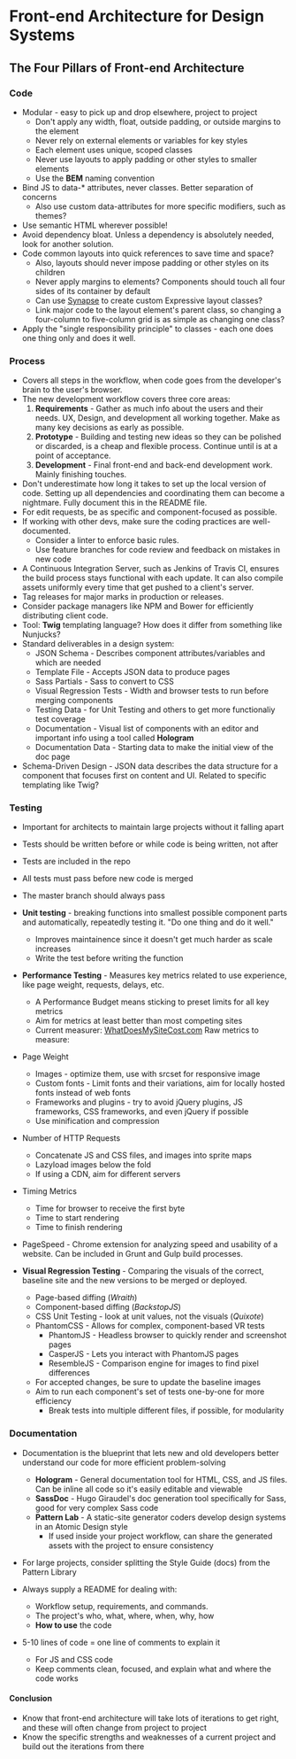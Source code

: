 # Front-end Architecture for Design Systems

## The Four Pillars of Front-end Architecture

### Code
* Modular - easy to pick up and drop elsewhere, project to project
    * Don't apply any width, float, outside padding, or outside margins to the element
    * Never rely on external elements or variables for key styles
    * Each element uses unique, scoped classes
    * Never use layouts to apply padding or other styles to smaller elements
    * Use the **BEM** naming convention
* Bind JS to data-* attributes, never classes. Better separation of concerns
    * Also use custom data-attributes for more specific modifiers, such as themes?
* Use semantic HTML wherever possible!
* Avoid dependency bloat. Unless a dependency is absolutely needed, look for another solution.
* Code common layouts into quick references to save time and space?
    * Also, layouts should never impose padding or other styles on its children
    * Never apply margins to elements? Components should touch all four sides of its container by default
    * Can use [Synapse](https://github.com/maxx1128/Synapse-Grid) to create custom Expressive layout classes?
    * Link major code to the layout element's parent class, so changing a four-column to five-column grid is as simple as changing one class?
* Apply the "single responsibility principle" to classes - each one does one thing only and does it well.

### Process
* Covers all steps in the workflow, when code goes from the developer's brain to the user's browser.
* The new development workflow covers three core areas:
    1. **Requirements** - Gather as much info about the users and their needs. UX, Design, and development all working together. Make as many key decisions as early as possible.
    2. **Prototype** - Building and testing new ideas so they can be polished or discarded, is a cheap and flexible process. Continue until is at a point of acceptance.
    3. **Development** - Final front-end and back-end development work. Mainly finishing touches.
* Don't underestimate how long it takes to set up the local version of code. Setting up all dependencies and coordinating them can become a nightmare. Fully document this in the README file.
* For edit requests, be as specific and component-focused as possible.
* If working with other devs, make sure the coding practices are well-documented.
    * Consider a linter to enforce basic rules.
    * Use feature branches for code review and feedback on mistakes in new code
* A Continuous Integration Server, such as Jenkins of Travis CI, ensures the build process stays functional with each update. It can also compile assets uniformly every time that get pushed to a client's server.
* Tag releases for major marks in production or releases.
* Consider package managers like NPM and Bower for efficiently distributing client code.
* Tool: **Twig** templating language? How does it differ from something like Nunjucks?
* Standard deliverables in a design system:
    * JSON Schema - Describes component attributes/variables and which are needed
    * Template File - Accepts JSON data to produce pages
    * Sass Partials - Sass to convert to CSS
    * Visual Regression Tests - Width and browser tests to run before merging components
    * Testing Data - for Unit Testing and others to get more functionaliy test coverage
    * Documentation - Visual list of components with an editor and important info using a tool called **Hologram**
    * Documentation Data - Starting data to make the initial view of the doc page
* Schema-Driven Design - JSON data describes the data structure for a component that focuses first on content and UI. Related to specific templating like Twig?

### Testing
* Important for architects to maintain large projects without it falling apart
* Tests should be written before or while code is being written, not after
* Tests are included in the repo
* All tests must pass before new code is merged
* The master branch should always pass

* **Unit testing** - breaking functions into smallest possible component parts and automatically, repeatedly testing it. "Do one thing and do it well."
    * Improves maintainence since it doesn't get much harder as scale increases
    * Write the test before writing the function

* **Performance Testing** - Measures key metrics related to use experience, like page weight, requests, delays, etc.
    * A Performance Budget means sticking to preset limits for all key metrics
    * Aim for metrics at least better than most competing sites
    * Current measurer: [WhatDoesMySiteCost.com](https://whatdoesmysitecost.com/)
Raw metrics to measure:
* Page Weight
    * Images - optimize them, use <picture> with srcset for responsive image
    * Custom fonts - Limit fonts and their variations, aim for locally hosted fonts instead of web fonts
    * Frameworks and plugins - try to avoid jQuery plugins, JS frameworks, CSS frameworks, and even jQuery if possible
    * Use minification and compression
* Number of HTTP Requests
    * Concatenate JS and CSS files, and images into sprite maps
    * Lazyload images below the fold
    * If using a CDN, aim for different servers
* Timing Metrics
    * Time for browser to receive the first byte
    * Time to start rendering
    * Time to finish rendering
* PageSpeed - Chrome extension for analyzing speed and usability of a website. Can be included in Grunt and Gulp build processes.

* **Visual Regression Testing** - Comparing the visuals of the correct, baseline site and the new versions to be merged or deployed.
    * Page-based diffing (*Wraith*)
    * Component-based diffing (*BackstopJS*)
    * CSS Unit Testing - look at unit values, not the visuals (*Quixote*)
    * PhantomCSS - Allows for complex, component-based VR tests
        * PhantomJS - Headless browser to quickly render and screenshot pages
        * CasperJS - Lets you interact with PhantomJS pages
        * ResembleJS - Comparison engine for images to find pixel differences
    * For accepted changes, be sure to update the baseline images
    * Aim to run each component's set of tests one-by-one for more efficiency
        * Break tests into multiple different files, if possible, for modularity


### Documentation
* Documentation is the blueprint that lets new and old developers better understand our code for more efficient problem-solving
    * **Hologram** - General documentation tool for HTML, CSS, and JS files. Can be inline all code so it's easily editable and viewable
    * **SassDoc** - Hugo Giraudel's doc generation tool specifically for Sass, good for very complex Sass code
    *  **Pattern Lab** - A static-site generator coders develop design systems in an Atomic Design style
        *  If used inside your project workflow, can share the generated assets with the project to ensure consistency

* For large projects, consider splitting the Style Guide (docs) from the Pattern Library

* Always supply a README for dealing with:
    * Workflow setup, requirements, and commands.
    * The project's who, what, where, when, why, how
    * **How to use** the code
* 5-10 lines of code = one line of comments to explain it
    * For JS and CSS code
    * Keep comments clean, focused, and explain what and where the code works


#### Conclusion
* Know that front-end architecture will take lots of iterations to get right, and these will often change from project to project
* Know the specific strengths and weaknesses of a current project and build out the iterations from there
